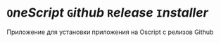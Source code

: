 # `O`_neScript_ `G`_ithub_ `R`_elease_ `I`_nstaller_
Приложение для установки приложения на Oscript с релизов Github
